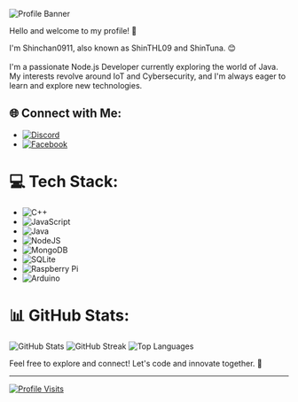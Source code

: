 ![Profile Banner](https://i.imgur.com/Tw1DkOG.png)

Hello and welcome to my profile! 👋

I'm Shinchan0911, also known as ShinTHL09 and ShinTuna. 😊 <br> <br> I'm a passionate Node.js Developer currently exploring the world of Java. My interests revolve around IoT and Cybersecurity, and I'm always eager to learn and explore new technologies.

## 🌐 Connect with Me:
- [![Discord](https://img.shields.io/badge/Discord-%237289DA.svg?logo=discord&logoColor=white)](https://discord.com/users/924332464040706109)
- [![Facebook](https://img.shields.io/badge/Facebook-%231877F2.svg?logo=Facebook&logoColor=white)](https://www.facebook.com/thl.0911)

# 💻 Tech Stack:
- ![C++](https://img.shields.io/badge/c++-%2300599C.svg?style=for-the-badge&logo=c%2B%2B&logoColor=white)
- ![JavaScript](https://img.shields.io/badge/javascript-%23323330.svg?style=for-the-badge&logo=javascript&logoColor=%23F7DF1E)
- ![Java](https://img.shields.io/badge/java-%23ED8B00.svg?style=for-the-badge&logo=java&logoColor=white)
- ![NodeJS](https://img.shields.io/badge/node.js-6DA55F?style=for-the-badge&logo=node.js&logoColor=white)
- ![MongoDB](https://img.shields.io/badge/MongoDB-%234ea94b.svg?style=for-the-badge&logo=mongodb&logoColor=white)
- ![SQLite](https://img.shields.io/badge/sqlite-%2307405e.svg?style=for-the-badge&logo=sqlite&logoColor=white)
- ![Raspberry Pi](https://img.shields.io/badge/-RaspberryPi-C51A4A?style=for-the-badge&logo=Raspberry-Pi)
- ![Arduino](https://img.shields.io/badge/-Arduino-00979D?style=for-the-badge&logo=Arduino&logoColor=white)

# 📊 GitHub Stats:
![GitHub Stats](https://github-readme-stats.vercel.app/api?username=Shinchan0911&theme=dracula&hide_border=false&include_all_commits=false&count_private=false)
![GitHub Streak](https://github-readme-streak-stats.herokuapp.com/?user=Shinchan0911&theme=dracula&hide_border=false)
![Top Languages](https://github-readme-stats.vercel.app/api/top-langs/?username=Shinchan0911&theme=dracula&hide_border=false&include_all_commits=false&count_private=false&layout=compact)

Feel free to explore and connect! Let's code and innovate together. 🚀

---
[![Profile Visits](https://visitcount.itsvg.in/api?id=Shinchan0911&icon=0&color=0)](https://visitcount.itsvg.in)
